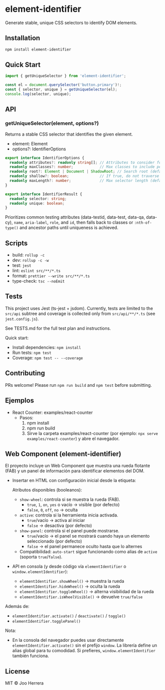 # element-identifier

Generate stable, unique CSS selectors to identify DOM elements.

## Installation

```bash
npm install element-identifier
```

## Quick Start

```typescript
import { getUniqueSelector } from 'element-identifier';

const el = document.querySelector('button.primary')!;
const { selector, unique } = getUniqueSelector(el);
console.log(selector, unique);
```

## API

### getUniqueSelector(element, options?)

Returns a stable CSS selector that identifies the given element.

- element: Element
- options?: IdentifierOptions

```ts
export interface IdentifierOptions {
  readonly attributes?: readonly string[]; // Attributes to consider for uniqueness
  readonly maxClasses?: number;            // Max classes to include per element (default: 2)
  readonly root?: Element | Document | ShadowRoot; // Search root (default: document.body)
  readonly shallow?: boolean;              // If true, do not traverse ancestors
  readonly maxLength?: number;             // Max selector length (default: 512)
}

export interface IdentifierResult {
  readonly selector: string;
  readonly unique: boolean;
}
```

Prioritizes common testing attributes (data-testid, data-test, data-qa, data-cy), `name`, `aria-label`, `role`, and `id`, then falls back to classes or `:nth-of-type()` and ancestor paths until uniqueness is achieved.

## Scripts

- build: `rollup -c`
- dev: `rollup -c -w`
- test: `jest`
- lint: `eslint src/**/*.ts`
- format: `prettier --write src/**/*.ts`
- type-check: `tsc --noEmit`

## Tests

This project uses Jest (ts-jest + jsdom). Currently, tests are limited to the `src/api` subtree and coverage is collected only from `src/api/**/*.ts` (see `jest.config.js`).

See TESTS.md for the full test plan and instructions.

Quick start:
- Install dependencies: `npm install`
- Run tests: `npm test`
- Coverage: `npm test -- --coverage`

## Contributing

PRs welcome! Please run `npm run build` and `npm test` before submitting.

## Ejemplos

- React Counter: examples/react-counter
  - Pasos:
    1. npm install
    2. npm run build
    3. Sirve la carpeta examples/react-counter (por ejemplo: `npx serve examples/react-counter`) y abre el navegador.

## Web Component (element-identifier)

El proyecto incluye un Web Component que muestra una rueda flotante (FAB) y un panel de información para identificar elementos del DOM.

- Insertar en HTML con configuración inicial desde la etiqueta:
  
  <element-identifier 
    show-wheel="true" 
    active="false" 
    show-panel="true">
  </element-identifier>
  
  Atributos disponibles (booleanos):
  - `show-wheel`: controla si se muestra la rueda (FAB).
    - `true`, `1`, `on`, `yes` o vacío → visible (por defecto)
    - `false`, `0`, `off`, `no` → oculta
  - `active`: controla si la herramienta inicia activada.
    - `true`/vacío → activa al iniciar
    - `false` → desactiva (por defecto)
  - `show-panel`: controla si el panel puede mostrarse.
    - `true`/vacío → el panel se mostrará cuando haya un elemento seleccionado (por defecto)
    - `false` → el panel permanece oculto hasta que lo alternes
  - Compatibilidad: `auto-start` sigue funcionando como alias de `active` (soporta `true`/`false`).

- API en consola (y desde código vía `elementIdentifier` o `window.elementIdentifier`):
  - `elementIdentifier.showWheel()` → muestra la rueda
  - `elementIdentifier.hideWheel()` → oculta la rueda
  - `elementIdentifier.toggleWheel()` → alterna visibilidad de la rueda
  - `elementIdentifier.isWheelVisible()` → devuelve `true/false`

Además de:
  - `elementIdentifier.activate()` / `deactivate()` / `toggle()`
  - `elementIdentifier.togglePanel()`

Nota:
- En la consola del navegador puedes usar directamente `elementIdentifier.activate()` sin el prefijo `window`. La librería define un alias global para tu comodidad. Si prefieres, `window.elementIdentifier` también funciona.

## License

MIT © Joo Herrera
